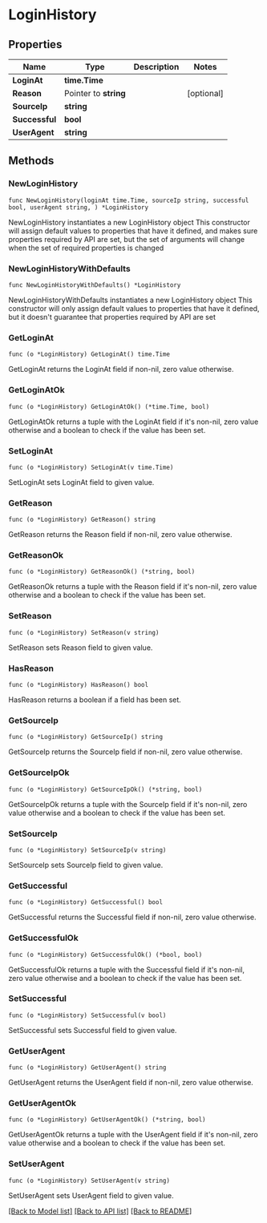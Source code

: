 # LoginHistory

## Properties

Name | Type | Description | Notes
------------ | ------------- | ------------- | -------------
**LoginAt** | **time.Time** |  | 
**Reason** | Pointer to **string** |  | [optional] 
**SourceIp** | **string** |  | 
**Successful** | **bool** |  | 
**UserAgent** | **string** |  | 

## Methods

### NewLoginHistory

`func NewLoginHistory(loginAt time.Time, sourceIp string, successful bool, userAgent string, ) *LoginHistory`

NewLoginHistory instantiates a new LoginHistory object
This constructor will assign default values to properties that have it defined,
and makes sure properties required by API are set, but the set of arguments
will change when the set of required properties is changed

### NewLoginHistoryWithDefaults

`func NewLoginHistoryWithDefaults() *LoginHistory`

NewLoginHistoryWithDefaults instantiates a new LoginHistory object
This constructor will only assign default values to properties that have it defined,
but it doesn't guarantee that properties required by API are set

### GetLoginAt

`func (o *LoginHistory) GetLoginAt() time.Time`

GetLoginAt returns the LoginAt field if non-nil, zero value otherwise.

### GetLoginAtOk

`func (o *LoginHistory) GetLoginAtOk() (*time.Time, bool)`

GetLoginAtOk returns a tuple with the LoginAt field if it's non-nil, zero value otherwise
and a boolean to check if the value has been set.

### SetLoginAt

`func (o *LoginHistory) SetLoginAt(v time.Time)`

SetLoginAt sets LoginAt field to given value.


### GetReason

`func (o *LoginHistory) GetReason() string`

GetReason returns the Reason field if non-nil, zero value otherwise.

### GetReasonOk

`func (o *LoginHistory) GetReasonOk() (*string, bool)`

GetReasonOk returns a tuple with the Reason field if it's non-nil, zero value otherwise
and a boolean to check if the value has been set.

### SetReason

`func (o *LoginHistory) SetReason(v string)`

SetReason sets Reason field to given value.

### HasReason

`func (o *LoginHistory) HasReason() bool`

HasReason returns a boolean if a field has been set.

### GetSourceIp

`func (o *LoginHistory) GetSourceIp() string`

GetSourceIp returns the SourceIp field if non-nil, zero value otherwise.

### GetSourceIpOk

`func (o *LoginHistory) GetSourceIpOk() (*string, bool)`

GetSourceIpOk returns a tuple with the SourceIp field if it's non-nil, zero value otherwise
and a boolean to check if the value has been set.

### SetSourceIp

`func (o *LoginHistory) SetSourceIp(v string)`

SetSourceIp sets SourceIp field to given value.


### GetSuccessful

`func (o *LoginHistory) GetSuccessful() bool`

GetSuccessful returns the Successful field if non-nil, zero value otherwise.

### GetSuccessfulOk

`func (o *LoginHistory) GetSuccessfulOk() (*bool, bool)`

GetSuccessfulOk returns a tuple with the Successful field if it's non-nil, zero value otherwise
and a boolean to check if the value has been set.

### SetSuccessful

`func (o *LoginHistory) SetSuccessful(v bool)`

SetSuccessful sets Successful field to given value.


### GetUserAgent

`func (o *LoginHistory) GetUserAgent() string`

GetUserAgent returns the UserAgent field if non-nil, zero value otherwise.

### GetUserAgentOk

`func (o *LoginHistory) GetUserAgentOk() (*string, bool)`

GetUserAgentOk returns a tuple with the UserAgent field if it's non-nil, zero value otherwise
and a boolean to check if the value has been set.

### SetUserAgent

`func (o *LoginHistory) SetUserAgent(v string)`

SetUserAgent sets UserAgent field to given value.



[[Back to Model list]](../README.md#documentation-for-models) [[Back to API list]](../README.md#documentation-for-api-endpoints) [[Back to README]](../README.md)


